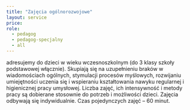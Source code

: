 ```yaml
---
title: "Zajęcia ogólnorozwojowe"
layout: service
price:
role:
  - pedagog
  - pedagog-specjalny
  - all
---
```


adresujemy do dzieci w wieku wczesnoszkolnym (do 3 klasy szkoły podstawowej włącznie). Skupiają się na uzupełnieniu braków w wiadomościach ogólnych, stymulacji procesów myślowych, rozwijaniu umiejętności uczenia się i wspieraniu kształtowania nawyku regularnej i higienicznej pracy umysłowej. Liczba zajęć, ich intensywność i metody pracy są dobierane stosownie do potrzeb i możliwości dzieci. Zajęcia odbywają się indywidualnie. Czas pojedynczych zajęć – 60 minut.

